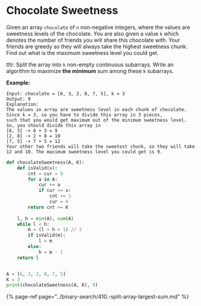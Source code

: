 # Chocolate Sweetness

Given an array `chocolate` of `n` non-negative integers, where the values are sweetness levels of the chocolate. You are also given a value `k` which denotes the number of friends you will share this chocolate with. Your friends are greedy so they will always take the highest sweetness chunk. Find out what is the maximum sweetness level you could get.

tltr: Split the array into `k` non-empty continuous subarrays. Write an algorithm to maximize **the minimum** sum among these `k` subarrays.

**Example:**

```text
Input: chocolate = [6, 3, 2, 8, 7, 5], k = 3
Output: 9
Explanation:
The values in array are sweetness level in each chunk of chocolate. Since k = 3, so you have to divide this array in 3 pieces,
such that you would get maximum out of the minimum sweetness level. So, you should divide this array in
[6, 3] -> 6 + 3 = 9
[2, 8] -> 2 + 8 = 10
[7, 5] -> 7 + 5 = 12
Your other two friends will take the sweetest chunk, so they will take 12 and 10. The maximum sweetness level you could get is 9.
```

```python
def chocolateSweetness(A, K):
    def isValid(x):
        cnt = cur = 0
        for a in A:
            cur += a
            if cur >= x:
                cnt += 1
                cur = 0
        return cnt >= K
    
    l, h = min(A), sum(A)
    while l < h:
        m = (l + h + 1) // 2
        if isValid(m):
            l = m
        else:
            h = m - 1
    return l


A = [6, 3, 2, 8, 7, 5]
K = 3
print(chocolateSweetness(A, K), 9)
```

{% page-ref page="../binary-search/410.-split-array-largest-sum.md" %}

